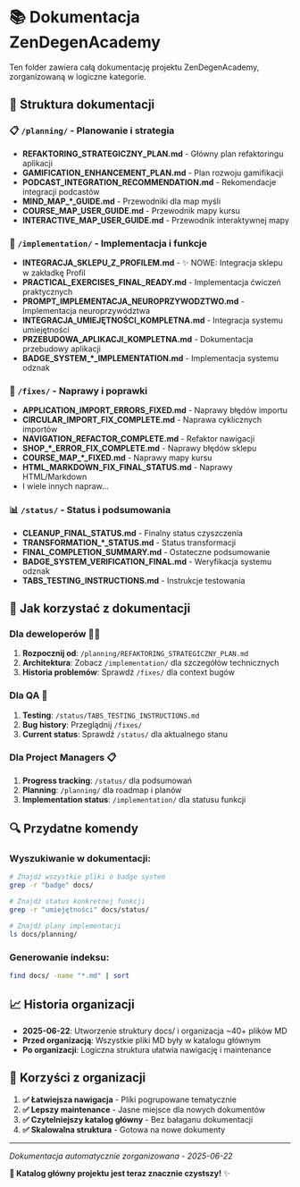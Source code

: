 # 📚 Dokumentacja ZenDegenAcademy

Ten folder zawiera całą dokumentację projektu ZenDegenAcademy, zorganizowaną w logiczne kategorie.

## 📁 Struktura dokumentacji

### 📋 `/planning/` - Planowanie i strategia
- **REFAKTORING_STRATEGICZNY_PLAN.md** - Główny plan refaktoringu aplikacji
- **GAMIFICATION_ENHANCEMENT_PLAN.md** - Plan rozwoju gamifikacji
- **PODCAST_INTEGRATION_RECOMMENDATION.md** - Rekomendacje integracji podcastów
- **MIND_MAP_*_GUIDE.md** - Przewodniki dla map myśli
- **COURSE_MAP_USER_GUIDE.md** - Przewodnik mapy kursu
- **INTERACTIVE_MAP_USER_GUIDE.md** - Przewodnik interaktywnej mapy

### 🔧 `/implementation/` - Implementacja i funkcje
- **INTEGRACJA_SKLEPU_Z_PROFILEM.md** - ✨ NOWE: Integracja sklepu w zakładkę Profil
- **PRACTICAL_EXERCISES_FINAL_READY.md** - Implementacja ćwiczeń praktycznych
- **PROMPT_IMPLEMENTACJA_NEUROPRZYWODZTWO.md** - Implementacja neuroprzywództwa
- **INTEGRACJA_UMIEJĘTNOŚCI_KOMPLETNA.md** - Integracja systemu umiejętności
- **PRZEBUDOWA_APLIKACJI_KOMPLETNA.md** - Dokumentacja przebudowy aplikacji
- **BADGE_SYSTEM_*_IMPLEMENTATION.md** - Implementacja systemu odznak

### 🐛 `/fixes/` - Naprawy i poprawki
- **APPLICATION_IMPORT_ERRORS_FIXED.md** - Naprawy błędów importu
- **CIRCULAR_IMPORT_FIX_COMPLETE.md** - Naprawa cyklicznych importów
- **NAVIGATION_REFACTOR_COMPLETE.md** - Refaktor nawigacji
- **SHOP_*_ERROR_FIX_COMPLETE.md** - Naprawy błędów sklepu
- **COURSE_MAP_*_FIXED.md** - Naprawy mapy kursu
- **HTML_MARKDOWN_FIX_FINAL_STATUS.md** - Naprawy HTML/Markdown
- I wiele innych napraw...

### 📊 `/status/` - Status i podsumowania
- **CLEANUP_FINAL_STATUS.md** - Finalny status czyszczenia
- **TRANSFORMATION_*_STATUS.md** - Status transformacji
- **FINAL_COMPLETION_SUMMARY.md** - Ostateczne podsumowanie
- **BADGE_SYSTEM_VERIFICATION_FINAL.md** - Weryfikacja systemu odznak
- **TABS_TESTING_INSTRUCTIONS.md** - Instrukcje testowania

## 🎯 Jak korzystać z dokumentacji

### Dla deweloperów 👨‍💻
1. **Rozpocznij od**: `/planning/REFAKTORING_STRATEGICZNY_PLAN.md`
2. **Architektura**: Zobacz `/implementation/` dla szczegółów technicznych  
3. **Historia problemów**: Sprawdź `/fixes/` dla context bugów

### Dla QA 🧪
1. **Testing**: `/status/TABS_TESTING_INSTRUCTIONS.md`
2. **Bug history**: Przeglądnij `/fixes/` 
3. **Current status**: Sprawdź `/status/` dla aktualnego stanu

### Dla Project Managers 📋
1. **Progress tracking**: `/status/` dla podsumowań
2. **Planning**: `/planning/` dla roadmap i planów
3. **Implementation status**: `/implementation/` dla statusu funkcji

## 🔍 Przydatne komendy

### Wyszukiwanie w dokumentacji:
```bash
# Znajdź wszystkie pliki o badge system
grep -r "badge" docs/

# Znajdź status konkretnej funkcji
grep -r "umiejętności" docs/status/

# Znajdź plany implementacji
ls docs/planning/
```

### Generowanie indeksu:
```bash
find docs/ -name "*.md" | sort
```

## 📈 Historia organizacji

- **2025-06-22**: Utworzenie struktury docs/ i organizacja ~40+ plików MD
- **Przed organizacją**: Wszystkie pliki MD były w katalogu głównym
- **Po organizacji**: Logiczna struktura ułatwia nawigację i maintenance

## 🎉 Korzyści z organizacji

1. **✅ Łatwiejsza nawigacja** - Pliki pogrupowane tematycznie
2. **✅ Lepszy maintenance** - Jasne miejsce dla nowych dokumentów  
3. **✅ Czytelniejszy katalog główny** - Bez bałaganu dokumentacji
4. **✅ Skalowalna struktura** - Gotowa na nowe dokumenty

---

*Dokumentacja automatycznie zorganizowana - 2025-06-22*

**📁 Katalog główny projektu jest teraz znacznie czystszy!** ✨
